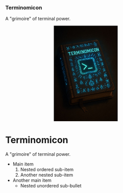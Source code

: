 ### Terminomicon
A "grimoire" of terminal power.

<p align="center">
  <img src="https://raw.githubusercontent.com/AlteredAdmin/Terminomicon/refs/heads/main/Terminomicon.jpg" alt="Centered Image" height="300"/>
</p>


# Terminomicon
A "grimoire" of terminal power.

- Main item
    1. Nested ordered sub-item
    2. Another nested sub-item
- Another main item
    - Nested unordered sub-bullet
